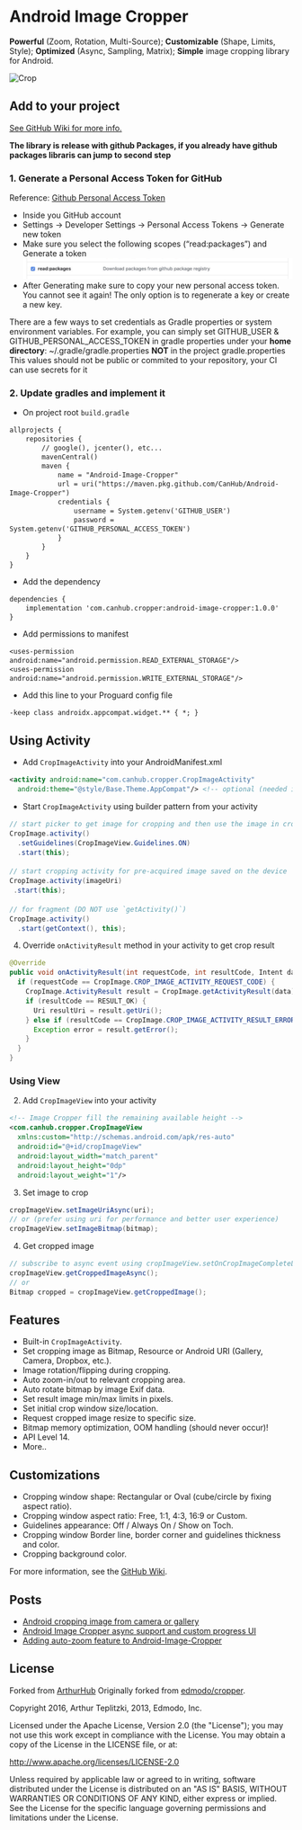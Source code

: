 Android Image Cropper
=======
**Powerful** (Zoom, Rotation, Multi-Source);
**Customizable** (Shape, Limits, Style);
**Optimized** (Async, Sampling, Matrix);
**Simple** image cropping library for Android.

![Crop](https://github.com/CanHub/Android-Image-Cropper/blob/main/art/demo.gif?raw=true)

## Add to your project

[See GitHub Wiki for more info.](https://github.com/CanHub/Android-Image-Cropper/wiki)


**The library is release with github Packages, if you already have github packages libraris can jump to second step**
### 1. Generate a Personal Access Token for GitHub
Reference: [Github Personal Access Token](https://docs.github.com/en/free-pro-team@latest/github/authenticating-to-github/creating-a-personal-access-token)

- Inside you GitHub account
- Settings -> Developer Settings -> Personal Access Tokens -> Generate new token
- Make sure you select the following scopes (“read:packages”) and Generate a token
![read_package](https://github.com/CanHub/Android-Image-Cropper/blob/main/art/read_package.png?raw=true)
- After Generating make sure to copy your new personal access token. You cannot see it again! The only option is to regenerate a key or create a new key.

There are a few ways to set credentials as Gradle properties or system environment variables.
For example, you can simply set GITHUB_USER & GITHUB_PERSONAL_ACCESS_TOKEN in gradle properties under your **home directory**: ~/.gradle/gradle.properties
**NOT** in the project gradle.properties
This values should not be public or commited to your repository, your CI can use secrets for it

### 2. Update gradles and implement it
- On project root `build.gradle`

```
allprojects {
    repositories {
        // google(), jcenter(), etc...
        mavenCentral()
        maven {
            name = "Android-Image-Cropper"
            url = uri("https://maven.pkg.github.com/CanHub/Android-Image-Cropper")
            credentials {
                username = System.getenv('GITHUB_USER')
                password = System.getenv('GITHUB_PERSONAL_ACCESS_TOKEN')
            }
        }
    }
}
```
- Add the dependency
```
dependencies {
    implementation 'com.canhub.cropper:android-image-cropper:1.0.0'
}
```

- Add permissions to manifest

 ```
 <uses-permission android:name="android.permission.READ_EXTERNAL_STORAGE"/>
 <uses-permission android:name="android.permission.WRITE_EXTERNAL_STORAGE"/>
 ```

- Add this line to your Proguard config file
```
-keep class androidx.appcompat.widget.** { *; }
```

## Using Activity

- Add `CropImageActivity` into your AndroidManifest.xml
 ```xml
 <activity android:name="com.canhub.cropper.CropImageActivity"
   android:theme="@style/Base.Theme.AppCompat"/> <!-- optional (needed if default theme has no action bar) -->
 ```

- Start `CropImageActivity` using builder pattern from your activity
 ```java
 // start picker to get image for cropping and then use the image in cropping activity
 CropImage.activity()
   .setGuidelines(CropImageView.Guidelines.ON)
   .start(this);

 // start cropping activity for pre-acquired image saved on the device
 CropImage.activity(imageUri)
  .start(this);

 // for fragment (DO NOT use `getActivity()`)
 CropImage.activity()
   .start(getContext(), this);
 ```

4. Override `onActivityResult` method in your activity to get crop result
 ```java
 @Override
 public void onActivityResult(int requestCode, int resultCode, Intent data) {
   if (requestCode == CropImage.CROP_IMAGE_ACTIVITY_REQUEST_CODE) {
     CropImage.ActivityResult result = CropImage.getActivityResult(data);
     if (resultCode == RESULT_OK) {
       Uri resultUri = result.getUri();
     } else if (resultCode == CropImage.CROP_IMAGE_ACTIVITY_RESULT_ERROR_CODE) {
       Exception error = result.getError();
     }
   }
 }
 ```

### Using View
2. Add `CropImageView` into your activity
 ```xml
 <!-- Image Cropper fill the remaining available height -->
 <com.canhub.cropper.CropImageView
   xmlns:custom="http://schemas.android.com/apk/res-auto"
   android:id="@+id/cropImageView"
   android:layout_width="match_parent"
   android:layout_height="0dp"
   android:layout_weight="1"/>
 ```

3. Set image to crop
 ```java
 cropImageView.setImageUriAsync(uri);
 // or (prefer using uri for performance and better user experience)
 cropImageView.setImageBitmap(bitmap);
 ```

4. Get cropped image
 ```java
 // subscribe to async event using cropImageView.setOnCropImageCompleteListener(listener)
 cropImageView.getCroppedImageAsync();
 // or
 Bitmap cropped = cropImageView.getCroppedImage();
 ```

## Features
- Built-in `CropImageActivity`.
- Set cropping image as Bitmap, Resource or Android URI (Gallery, Camera, Dropbox, etc.).
- Image rotation/flipping during cropping.
- Auto zoom-in/out to relevant cropping area.
- Auto rotate bitmap by image Exif data.
- Set result image min/max limits in pixels.
- Set initial crop window size/location.
- Request cropped image resize to specific size.
- Bitmap memory optimization, OOM handling (should never occur)!
- API Level 14.
- More..

## Customizations
- Cropping window shape: Rectangular or Oval (cube/circle by fixing aspect ratio).
- Cropping window aspect ratio: Free, 1:1, 4:3, 16:9 or Custom.
- Guidelines appearance: Off / Always On / Show on Toch.
- Cropping window Border line, border corner and guidelines thickness and color.
- Cropping background color.

For more information, see the [GitHub Wiki](https://github.com/CanHub/Android-Image-Cropper/wiki).

## Posts
 - [Android cropping image from camera or gallery](http://theartofdev.com/2015/02/15/android-cropping-image-from-camera-or-gallery/)
 - [Android Image Cropper async support and custom progress UI](http://theartofdev.com/2016/01/15/android-image-cropper-async-support-and-custom-progress-ui/)
 - [Adding auto-zoom feature to Android-Image-Cropper](https://theartofdev.com/2016/04/25/adding-auto-zoom-feature-to-android-image-cropper/)

## License
Forked from [ArthurHub](https://github.com/ArthurHub/Android-Image-Cropper)
Originally forked from [edmodo/cropper](https://github.com/edmodo/cropper).

Copyright 2016, Arthur Teplitzki, 2013, Edmodo, Inc.

Licensed under the Apache License, Version 2.0 (the "License"); you may not use this work except in compliance with the   License.
You may obtain a copy of the License in the LICENSE file, or at:

  http://www.apache.org/licenses/LICENSE-2.0

Unless required by applicable law or agreed to in writing, software distributed under the License is distributed on an "AS   IS" BASIS, WITHOUT WARRANTIES OR CONDITIONS OF ANY KIND, either express or implied. See the License for the specific language governing permissions and limitations under the License.
